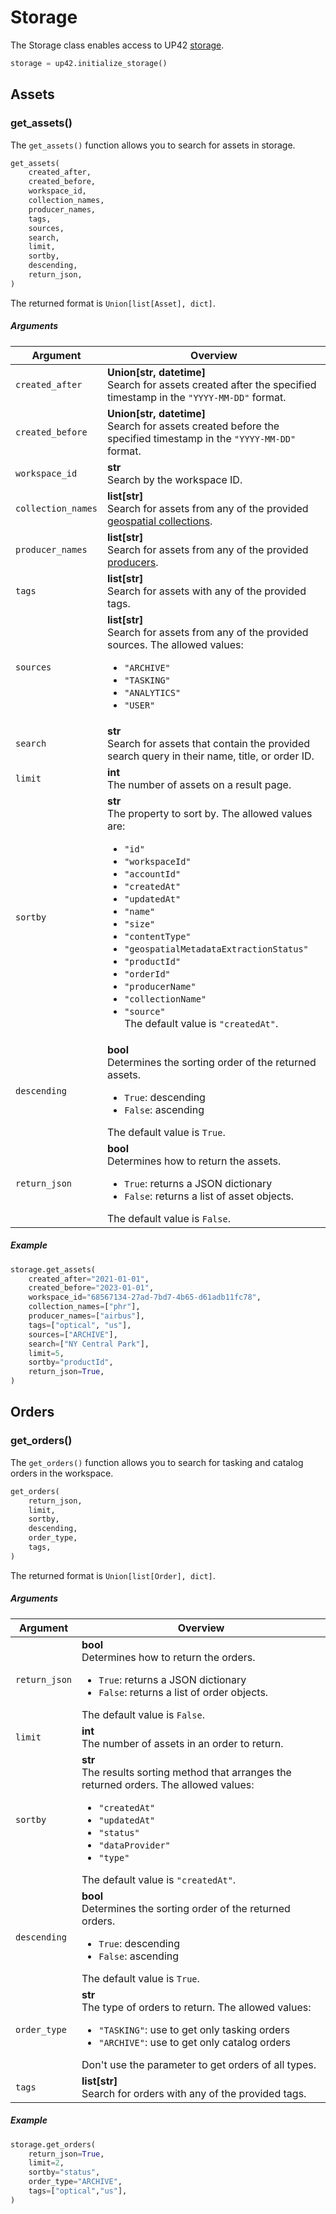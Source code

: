 # Storage

The Storage class enables access to UP42 [storage](storage.md).

```python
storage = up42.initialize_storage()
```

## Assets

### get_assets()

The `get_assets()` function allows you to search for assets in storage.

```python
get_assets(
    created_after,
    created_before,
    workspace_id,
    collection_names,
    producer_names,
    tags,
    sources,
    search,
    limit,
    sortby,
    descending,
    return_json,
)
```

The returned format is `Union[list[Asset], dict]`.

<h5> Arguments </h5>

| Argument           | Overview                                                                                                                                                                                                                                                                                                                                                                                                                                    |
| ------------------ | ------------------------------------------------------------------------------------------------------------------------------------------------------------------------------------------------------------------------------------------------------------------------------------------------------------------------------------------------------------------------------------------------------------------------------------------- |
| `created_after`    | **Union[str, datetime]**<br/>Search for assets created after the specified timestamp in the `"YYYY-MM-DD"` format.                                                                                                                                                                                                                                                                                                                          |
| `created_before`   | **Union[str, datetime]**<br/>Search for assets created before the specified timestamp in the `"YYYY-MM-DD"` format.                                                                                                                                                                                                                                                                                                                         |
| `workspace_id`     | **str**<br/>Search by the workspace ID.                                                                                                                                                                                                                                                                                                                                                                                                     |
| `collection_names` | **list[str]**<br/>Search for assets from any of the provided [geospatial collections](https://docs.up42.com/data).                                                                                                                                                                                                                                                                                                                          |
| `producer_names`   | **list[str]**<br/>Search for assets from any of the provided [producers](https://docs.up42.com/developers/api-glossary#producers).                                                                                                                                                                                                                                                                                                          |
| `tags`             | **list[str]**<br/>Search for assets with any of the provided tags.                                                                                                                                                                                                                                                                                                                                                                          |
| `sources`          | **list[str]**<br/>Search for assets from any of the provided sources. The allowed values:<br/><ul><li>`"ARCHIVE"`</li><li>`"TASKING"`</li><li>`"ANALYTICS"`</li><li>`"USER"`</li></ul>                                                                                                                                                                                                                                                      |
| `search`           | **str**<br/>Search for assets that contain the provided search query in their name, title, or order ID.                                                                                                                                                                                                                                                                                                                                     |
| `limit`            | **int**<br/>The number of assets on a result page.                                                                                                                                                                                                                                                                                                                                                                                          |
| `sortby`           | **str**<br/>The property to sort by. The allowed values are:<br/><ul><li>`"id"`</li><li>`"workspaceId"`</li><li>`"accountId"`</li><li>`"createdAt"`</li><li>`"updatedAt"`</li><li>`"name"`</li><li>`"size"`</li><li>`"contentType"`</li><li>`"geospatialMetadataExtractionStatus"`</li><li>`"productId"`</li><li>`"orderId"`</li><li>`"producerName"`</li><li>`"collectionName"`</li><li>`"source"`</li>The default value is `"createdAt"`. |
| `descending`       | **bool**<br/>Determines the sorting order of the returned assets.<br/><ul><li>`True`: descending</li><li>`False`: ascending</li></ul>The default value is `True`.                                                                                                                                                                                                                                                                           |
| `return_json`      | **bool**<br/>Determines how to return the assets.<br/><ul><li>`True`: returns a JSON dictionary</li><li>`False`: returns a list of asset objects.</li></ul>The default value is `False`.                                                                                                                                                                                                                                                    |

<h5> Example </h5>

```python
storage.get_assets(
    created_after="2021-01-01",
    created_before="2023-01-01",
    workspace_id="68567134-27ad-7bd7-4b65-d61adb11fc78",
    collection_names=["phr"],
    producer_names=["airbus"],
    tags=["optical", "us"],
    sources=["ARCHIVE"],
    search=["NY Central Park"],
    limit=5,
    sortby="productId",
    return_json=True,
)
```

## Orders

### get_orders()

The `get_orders()` function allows you to search for tasking and catalog orders in the workspace.

```python
get_orders(
    return_json,
    limit,
    sortby,
    descending,
    order_type,
    tags,
)
```

The returned format is `Union[list[Order], dict]`.

<h5> Arguments </h5>

| Argument      | Overview                                                                                                                                                                                                                                                |
| ------------- | ------------------------------------------------------------------------------------------------------------------------------------------------------------------------------------------------------------------------------------------------------- |
| `return_json` | **bool**<br/>Determines how to return the orders.<br/><ul><li>`True`: returns a JSON dictionary</li><li>`False`: returns a list of order objects.</li></ul>The default value is `False`.                                                                |
| `limit`       | **int**<br/>The number of assets in an order to return.                                                                                                                                                                                                 |
| `sortby`      | **str**<br/>The results sorting method that arranges the returned orders. The allowed values:<br/><ul><li>`"createdAt"`</li><li>`"updatedAt"`</li><li>`"status"`</li><li>`"dataProvider"`</li><li>`"type"`</li></ul>The default value is `"createdAt"`. |
| `descending`  | **bool**<br/>Determines the sorting order of the returned orders.<br/><ul><li>`True`: descending</li><li>`False`: ascending</li></ul>The default value is `True`.                                                                                       |
| `order_type`  | **str**<br/>The type of orders to return. The allowed values:<br/><ul><li>`"TASKING"`: use to get only tasking orders</li><li>`"ARCHIVE"`: use to get only catalog orders</li></ul>Don't use the parameter to get orders of all types.                  |
| `tags`        | **list[str]**<br/>Search for orders with any of the provided tags.                                                                                                                                                                                      |

<h5> Example </h5>

```python
storage.get_orders(
    return_json=True,
    limit=2,
    sortby="status",
    order_type="ARCHIVE",
    tags=["optical","us"],
)
```
